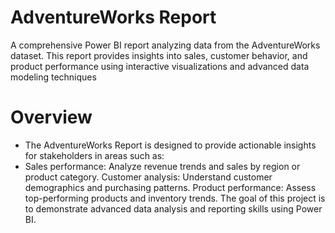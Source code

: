 # AdventureWorks Report 
A comprehensive Power BI report analyzing data from the AdventureWorks dataset. This report provides insights into sales, customer behavior, and product performance using interactive visualizations and advanced data modeling techniques
# Overview
* The AdventureWorks Report is designed to provide actionable insights for stakeholders in areas such as:
* Sales performance: Analyze revenue trends and sales by region or product category.
Customer analysis: Understand customer demographics and purchasing patterns.
Product performance: Assess top-performing products and inventory trends.
The goal of this project is to demonstrate advanced data analysis and reporting skills using Power BI.

